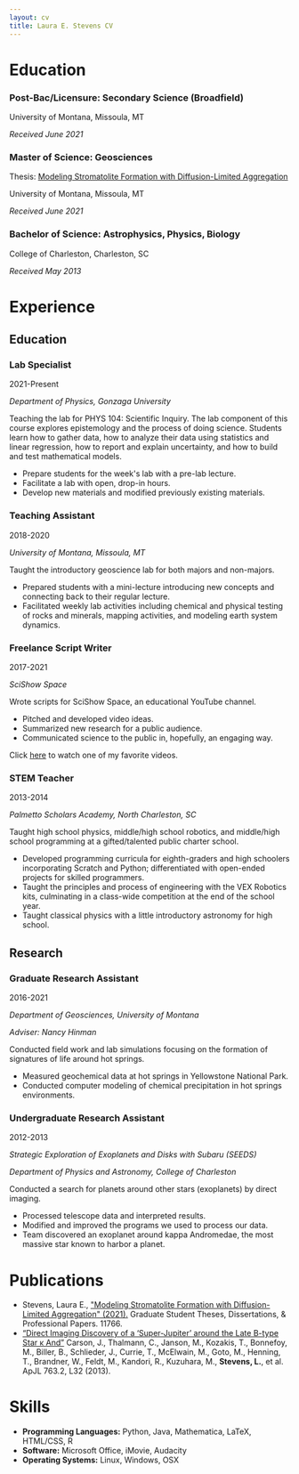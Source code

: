 ```yaml
---
layout: cv
title: Laura E. Stevens CV
---
```

# <a id="ed">Education</a>
### Post-Bac/Licensure: Secondary Science (Broadfield)

 University of Montana, Missoula, MT
 
 *Received June 2021*
 
### Master of Science: Geosciences

Thesis: [Modeling Stromatolite Formation with Diffusion-Limited Aggregation](https://scholarworks.umt.edu/etd/11766/)

University of Montana, Missoula, MT

*Received June 2021*

### Bachelor of Science: Astrophysics, Physics, Biology

College of Charleston, Charleston, SC

*Received May 2013*

# <a id="exp">Experience</a>
## Education
### Lab Specialist

2021-Present

*Department of Physics, Gonzaga University*

Teaching the lab for PHYS 104: Scientific Inquiry. The lab component of this course explores epistemology and the process of doing science. Students learn how to gather data, how to analyze their data using statistics and linear regression, how to report and explain uncertainty, and how to build and test mathematical models. 

- Prepare students for the week's lab with a pre-lab lecture. 
- Facilitate a lab with open, drop-in hours. 
- Develop new materials and modified previously existing materials. 

### Teaching Assistant

2018-2020

*University of Montana, Missoula, MT*

Taught the introductory geoscience lab for both majors and non-majors. 
- Prepared students with a mini-lecture introducing new concepts and connecting back to their regular lecture.
- Facilitated weekly lab activities including chemical and physical testing of rocks and minerals, mapping activities, and modeling earth system dynamics.

### Freelance Script Writer

2017-2021

*SciShow Space*

Wrote scripts for SciShow Space, an educational YouTube channel. 
- Pitched and developed video ideas.
- Summarized new research for a public audience.
- Communicated science to the public in, hopefully, an engaging way. 

Click [here](https://www.youtube.com/watch?v=vEiSZaRnfIg) to watch one of my favorite videos.

### STEM Teacher

2013-2014

*Palmetto Scholars Academy, North Charleston, SC*

Taught high school physics, middle/high school robotics, and middle/high school programming at a gifted/talented public charter school.
- Developed programming curricula for eighth-graders and high schoolers incorporating Scratch and Python; differentiated with open-ended projects for skilled programmers.
- Taught the principles and process of engineering with the VEX Robotics kits, culminating in a class-wide competition at the end of the school year.
- Taught classical physics with a little introductory astronomy for high school.

## Research
### Graduate Research Assistant

2016-2021

*Department of Geosciences, University of Montana*

*Adviser: Nancy Hinman*

Conducted field work and lab simulations focusing on the formation of signatures of life around hot springs. 
- Measured geochemical data at hot springs in Yellowstone National Park. 
- Conducted computer modeling of chemical precipitation in hot springs environments.

### Undergraduate Research Assistant

2012-2013

*Strategic Exploration of Exoplanets and Disks with Subaru (SEEDS)*

*Department of Physics and Astronomy, College of Charleston*

Conducted a search for planets around other stars (exoplanets) by direct imaging.
- Processed telescope data and interpreted results.
- Modified and improved the programs we used to process our data.
- Team discovered an exoplanet around kappa Andromedae, the most massive star known to harbor a planet.

# <a id="pubs">Publications</a>
- Stevens, Laura E., ["Modeling Stromatolite Formation with Diffusion-Limited Aggregation" (2021).](https://scholarworks.umt.edu/etd/11766]) Graduate Student Theses, Dissertations, & Professional Papers. 11766.
- [“Direct Imaging Discovery of a ‘Super-Jupiter’ around the Late B-type Star κ And”](https://iopscience.iop.org/article/10.1088/2041-8205/763/2/L32/meta) Carson, J., Thalmann, C., Janson, M., Kozakis, T., Bonnefoy, M., Biller, B., Schlieder, J., Currie, T., McElwain, M., Goto, M., Henning, T., Brandner, W., Feldt, M., Kandori, R., Kuzuhara, M., **Stevens, L.**, et al. ApJL 763.2, L32 (2013).

# <a id="skills">Skills</a>
- **Programming Languages:** Python, Java, Mathematica, LaTeX, HTML/CSS, R
- **Software:** Microsoft Office, iMovie, Audacity
- **Operating Systems:** Linux, Windows, OSX